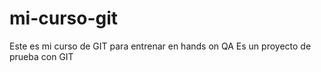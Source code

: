 # mi-curso-git
Este es mi curso de GIT para entrenar en hands on QA
Es un proyecto de prueba con GIT
